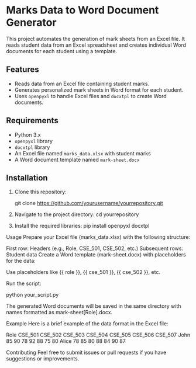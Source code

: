 # Marks Data to Word Document Generator

This project automates the generation of mark sheets from an Excel file. It reads student data from an Excel spreadsheet and creates individual Word documents for each student using a template.

## Features

- Reads data from an Excel file containing student marks.
- Generates personalized mark sheets in Word format for each student.
- Uses `openpyxl` to handle Excel files and `docxtpl` to create Word documents.

## Requirements

- Python 3.x
- `openpyxl` library
- `docxtpl` library
- An Excel file named `marks_data.xlsx` with student marks
- A Word document template named `mark-sheet.docx`

## Installation

1. Clone this repository:
 
   git clone https://github.com/yourusername/yourrepository.git
   
2. Navigate to the project directory:
   cd yourrepository

3. Install the required libraries:
   pip install openpyxl docxtpl

Usage
Prepare your Excel file (marks_data.xlsx) with the following structure:

First row: Headers (e.g., Role, CSE_501, CSE_502, etc.)
Subsequent rows: Student data
Create a Word template (mark-sheet.docx) with placeholders for the data:

Use placeholders like {{ role }}, {{ cse_501 }}, {{ cse_502 }}, etc.

Run the script:

python your_script.py

The generated Word documents will be saved in the same directory with names formatted as mark-sheet[Role].docx.

Example
Here is a brief example of the data format in the Excel file:

Role	CSE_501	CSE_502	CSE_503	CSE_504	CSE_505	CSE_506	CSE_507
John	85	    90	    78	    92	    88	    75	    80
Alice	78	    85	    80	    88	    84	    90	    87

Contributing
Feel free to submit issues or pull requests if you have suggestions or improvements.
